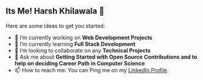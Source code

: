 ## Its Me! Harsh Khilawala 👋

<!--
**HarshKhilawala/HarshKhilawala** is a ✨ _special_ ✨ repository because its `README.md` (this file) appears on your GitHub profile.-->
Here are some ideas to get you started:

- 🔭 I’m currently working on **Web Development Projects**
- 🌱 I’m currently learning **Full Stack Development** 
- 👯 I’m looking to collaborate on any **Technical Projects**
- 💬 Ask me about **Getting Started with Open Source Contributions and to help on deciding Career Path in Computer Science**
- 📫 How to reach me: You can Ping me on my [LinkedIn Profile](https://www.linkedin.com/in/harshkhilawala/).
